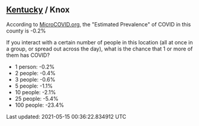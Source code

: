 
## [Kentucky](/united-states/kentucky) / Knox

According to [MicroCOVID.org](http://microcovid.org),
the "Estimated Prevalence" of COVID in this county is -0.2%

If you interact with a certain number of people in this location
(all at once in a group, or spread out across the day), what is the chance that
1 or more of them has COVID?

- 1 person: -0.2%
- 2 people: -0.4%
- 3 people: -0.6%
- 5 people: -1.1%
- 10 people: -2.1%
- 25 people: -5.4%
- 100 people: -23.4%

Last updated: 2021-05-15 00:36:22.834912 UTC
